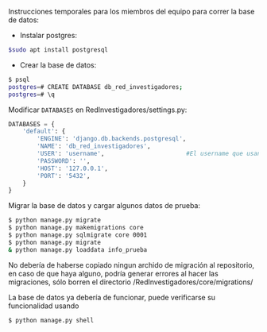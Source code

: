 Instrucciones temporales para los miembros del equipo para correr la base de datos:

- Instalar postgres:
```Bash
$sudo apt install postgresql
```

- Crear la base de datos:
```Bash
$ psql
postgres=# CREATE DATABASE db_red_investigadores;
postgres=# \q
```

Modificar `DATABASES` en RedInvestigadores/settings.py:
```Python
DATABASES = {
    'default': {
        'ENGINE': 'django.db.backends.postgresql',
        'NAME': 'db_red_investigadores',
        'USER': 'username',                       #El username que usan para postgres
        'PASSWORD': '',
        'HOST': '127.0.0.1',
        'PORT': '5432',
    }
}
```

Migrar la base de datos y cargar algunos datos de prueba:
```Bash
$ python manage.py migrate
$ python manage.py makemigrations core
$ python manage.py sqlmigrate core 0001
$ python manage.py migrate
& python manage.py loaddata info_prueba
```

No debería de haberse copiado ningun archido de migración al repositorio,
en caso de que haya alguno, podría generar errores al hacer las migraciones,
sólo borren el directorio /RedInvestigadores/core/migrations/

La base de datos ya debería de funcionar, puede verificarse su
funcionalidad usando
```Bash
$ python manage.py shell
```
